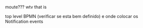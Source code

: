 
moute??? wtv that is


top level BPMN (verificar se esta bem definido) e onde colocar os Notification events 